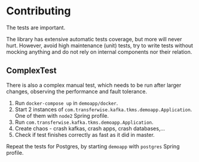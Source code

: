 # Contributing

The tests are important.

The library has extensive automatic tests coverage, but more will never hurt. However, avoid high maintenance (unit) tests, try to write tests
without mocking anything and do not rely on internal components nor their relation.

## ComplexTest

There is also a complex manual test, which needs to be run after larger changes, observing the performance and fault tolerance.

1. Run `docker-compose up` in `demoapp/docker`.
2. Start 2 instances of `com.transferwise.kafka.tkms.demoapp.Application`.
One of them with `node2` Spring profile.
3. Run `com.transferwise.kafka.tkms.demoapp.Application`.
4. Create chaos - crash kafkas, crash apps, crash databases,...
5. Check if test finishes correctly as fast as it did in master.

Repeat the tests for Postgres, by starting `demoapp` with `postgres` Spring profile.